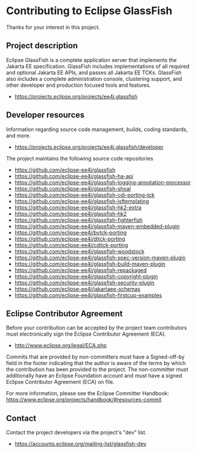 # Contributing to Eclipse GlassFish

Thanks for your interest in this project.

## Project description

Eclipse GlassFish is a complete application server that implements the Jakarta
EE specification. GlassFish includes implementations of all required and
optional Jakarta EE APIs, and passes all Jakarta EE TCKs. GlassFish also
includes a complete administration console, clustering support, and other
developer and production focused tools and features.

* https://projects.eclipse.org/projects/ee4j.glassfish

## Developer resources

Information regarding source code management, builds, coding standards, and
more.

* https://projects.eclipse.org/projects/ee4j.glassfish/developer

The project maintains the following source code repositories

* https://github.com/eclipse-ee4j/glassfish
* https://github.com/eclipse-ee4j/glassfish-ha-api
* https://github.com/eclipse-ee4j/glassfish-logging-annotation-processor
* https://github.com/eclipse-ee4j/glassfish-shoal
* https://github.com/eclipse-ee4j/glassfish-cdi-porting-tck
* https://github.com/eclipse-ee4j/glassfish-jsftemplating
* https://github.com/eclipse-ee4j/glassfish-hk2-extra
* https://github.com/eclipse-ee4j/glassfish-hk2
* https://github.com/eclipse-ee4j/glassfish-fighterfish
* https://github.com/eclipse-ee4j/glassfish-maven-embedded-plugin
* https://github.com/eclipse-ee4j/bvtck-porting
* https://github.com/eclipse-ee4j/ditck-porting
* https://github.com/eclipse-ee4j/cditck-porting
* https://github.com/eclipse-ee4j/glassfish-woodstock
* https://github.com/eclipse-ee4j/glassfish-spec-version-maven-plugin
* https://github.com/eclipse-ee4j/glassfish-build-maven-plugin
* https://github.com/eclipse-ee4j/glassfish-repackaged
* https://github.com/eclipse-ee4j/glassfish-copyright-plugin
* https://github.com/eclipse-ee4j/glassfish-security-plugin
* https://github.com/eclipse-ee4j/jakartaee-schemas
* https://github.com/eclipse-ee4j/glassfish-firstcup-examples

## Eclipse Contributor Agreement

Before your contribution can be accepted by the project team contributors must
electronically sign the Eclipse Contributor Agreement (ECA).

* http://www.eclipse.org/legal/ECA.php

Commits that are provided by non-committers must have a Signed-off-by field in
the footer indicating that the author is aware of the terms by which the
contribution has been provided to the project. The non-committer must
additionally have an Eclipse Foundation account and must have a signed Eclipse
Contributor Agreement (ECA) on file.

For more information, please see the Eclipse Committer Handbook:
https://www.eclipse.org/projects/handbook/#resources-commit

## Contact

Contact the project developers via the project's "dev" list.

* https://accounts.eclipse.org/mailing-list/glassfish-dev
